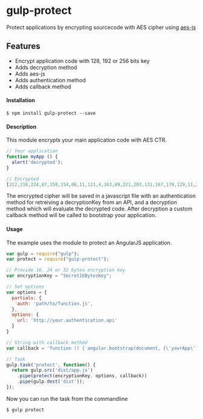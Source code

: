gulp-protect
============

Protect applications by encrypting sourcecode with AES cipher using [aes-js](https://github.com/ricmoo/aes-js)

Features
--------
- Encrypt application code with 128, 192 or 256 bits key
- Adds decryption method
- Adds aes-js 
- Adds authentication method
- Adds callback method


#### Installation

```
$ npm install gulp-protect --save
```


#### Description

This module encrypts your main application code with AES CTR. 

```javascript
// Your application
function myApp () {
  alert('decrypted');
}

// Encrypted 
[212,216,224,87,158,154,86,11,121,4,163,89,221,203,131,167,179,129,11,230,3,103,135,49,78,140,231,215,166,136,158,80,240,246,218,213,132,147,100,40,163,220,15]
```

The encrypted cipher will be saved in a javascript file with an authentication method for retreiving a decryptionKey from an API, and a decryption method which will evaluate the decrypted code. After decryption a custom callback method will be called to bootstrap your application.


#### Usage
The example uses the module to protect an AngularJS application. 

```javascript  
var gulp = require("gulp");
var protect = require("gulp-protect");

// Provide 16, 24 or 32 bytes encryption key
var encryptionKey = "Secret16BytesKey";

// Set options
var options = { 
  partials: {
    auth: 'path/to/function.js',
  },
  options: {        
    url: 'http://your.authentication.api'
  }
}

// String with callback method 
var callback = 'function () { angular.bootstrap(document, [\'yourApp\']); }')

// Task
gulp.task('protect', function() {
  return gulp.src('dist/app.js')
    .pipe(protect(encryptionKey, options, callback))
    .pipe(gulp.dest('dist'));
});
```
Now you can run the task from the commandline 
```
$ gulp protect
```
